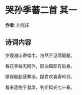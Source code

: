 # 哭孙季蕃二首  其一

**作者**: 刘克庄

## 诗词内容

岁晚湖山寄幅巾，浩然不见两眉颦。

看花李益无同伴，顾曲周郎有后身。

厚禄殷勤营葬地，隠君欢喜得吟邻。

看来造物于君厚，判断风光七十春。

